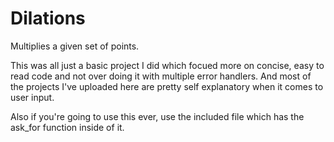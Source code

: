 # Dilations
Multiplies a given set of points.

This was all just a basic project I did which focued more on concise, easy to read code and not over doing it with multiple error handlers. 
And most of the projects I've uploaded here are pretty self explanatory when it comes to user input.

Also if you're going to use this ever, use the included file which has the ask_for function inside of it.

